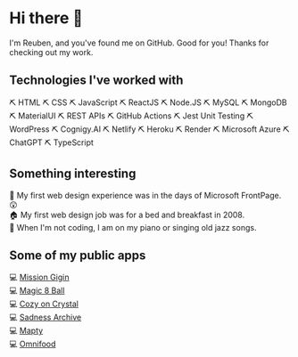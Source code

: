 # Hi there 👋

I'm Reuben, and you've found me on GitHub. Good for you! Thanks for checking out my work.

## Technologies I've worked with

  ⛏ HTML 
  ⛏ CSS 
  ⛏ JavaScript 
  ⛏ ReactJS 
  ⛏ Node.JS 
  ⛏ MySQL 
  ⛏ MongoDB 
  ⛏ MaterialUI 
  ⛏ REST APIs 
  ⛏ GitHub Actions 
  ⛏ Jest Unit Testing 
  ⛏ WordPress 
  ⛏ Cognigy.AI
  ⛏ Netlify 
  ⛏ Heroku 
  ⛏ Render
  ⛏ Microsoft Azure 
  ⛏ ChatGPT 
  ⛏ TypeScript  
  
## Something interesting
🧭 My first web design experience was in the days of Microsoft FrontPage. 😲  
🏠 My first web design job was for a bed and breakfast in 2008.  
🎷 When I'm not coding, I am on my piano or singing old jazz songs.   
<!--⚡ I created my username "nzlotrfan" (New Zealand Lord of the Rings fan) when I was 12 years old. And today, it still holds true!  -->

## Some of my public apps
💻 	[Mission Gigin](https://www.missiongigin.com/?src=github)  
💻 	[Magic 8 Ball](https://nzlotrfan.github.io/magic8ball/?src=github)  
💻 	[Cozy on Crystal](https://www.cozyoncrystal.com/?src=github)  
💻 	[Sadness Archive](https://www.sadnessarchive.com/?src=github)  
💻 	[Mapty](https://nzlotrfan.github.io/mapty/?src=github)  
💻 	[Omnifood](https://omnifood-reuben.netlify.app/?src=github)  
